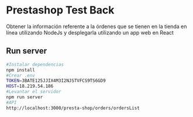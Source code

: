 # Prestashop Test Back
Obtener la información referente a la órdenes que se tienen en la tienda en línea utilizando NodeJs y desplegarla utilizando un app web en React

## Run server
```bash
#Instalar dependencias
npm install
#Crear .env
TOKEN=3BATE125JJIX4M3I2NJSTVFCS9TS6GD9
HOST=18.219.54.186
#Levantar el servidor
npm run server
#API
http://localhost:3000/presta-shop/orders/ordersList
```